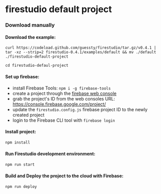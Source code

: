 # firestudio default project

### Download manually

#### Download the example:

```
curl https://codeload.github.com/guessty/firestudio/tar.gz/v0.4.1 | tar -xz --strip=2 firestudio-0.4.1/examples/default && mv ./default ./firestudio-default-project

cd firestudio-defaul-project
```

#### Set up firebase:

* install Firebase Tools: `npm i -g firebase-tools`
* create a project through the [firebase web console](https://console.firebase.google.com/)
* grab the project's ID from the web consoles URL: https://console.firebase.google.com/project/<projectId>
* update the `firestudio.config.js` firebase project ID to the newly created project
* login to the Firebase CLI tool with `firebase login`

#### Install project:

```bash
npm install
```

#### Run Firestudio development environment:

```bash
npm run start
```

#### Build and Deploy the project to the cloud with Firebase:

```bash
npm run deploy
```

